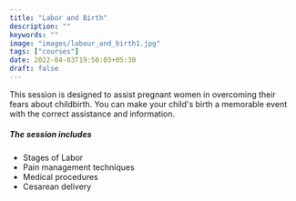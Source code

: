 ```yaml
---
title: "Labor and Birth"
description: ""
keywords: ""
image: "images/labour_and_birth1.jpg"
tags: ["courses"]
date: 2022-04-03T19:50:03+05:30
draft: false
---
```


This session is designed to assist pregnant women in overcoming their fears about childbirth. You can make your child's birth a memorable event with the correct assistance and information.

##### The session includes

- Stages of Labor
- Pain management techniques
- Medical procedures
- Cesarean delivery
